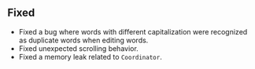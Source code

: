 ## Fixed
- Fixed a bug where words with different capitalization were recognized as duplicate words when editing words.
- Fixed unexpected scrolling behavior.
- Fixed a memory leak related to `Coordinator`.
